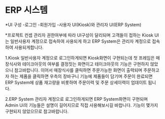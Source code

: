 # ERP 시스템

*UI 구성
-로그인
-회원가입
-사용자 UI(Kiosk)와 관리자 UI(ERP System)


*프로젝트 컨셉
 관리자 권한여부에 따라 UI구성이 달리되며 고객들이 접하는 Kiosk UI는 일반사용자 계정으로 접속하여 사용되게 하고
 ERP System은 관리자 계정으로 접속하여 사용되게합니다.
 
 
 1.Kiosk
 일반사용자 계정으로 로그인하게되면 Kiosk화면이 구현되는데 첫 프레임은 매장식사와 테이크아웃의 여부를 결정짓는 화면이고
 테이크아웃의 기능은 구현하지 않았으니 참고바랍니다.
 이어서 매장식사를 클릭하면 주문가능한 화면이 출력되며 주문하고자 하는 제품을 클릭하면 우측의 장바구니 기능에 제품들이 담기며
 주문이 완료되면 ERP System에 상품 재고량을 비롯하여 주문이력 및 주문 상세이력이 업데이트 됩니다.
 
 
 2.ERP System
 관리자 계정으로 로그인하게되면 ERP System화면이 구현되며 Admin Ui의 기능들은 설명이 길어지므로 직접 사용해보시길 바랍니다.
 기능이 몇가지 구현되지 않았으므로 참고바랍니다.
